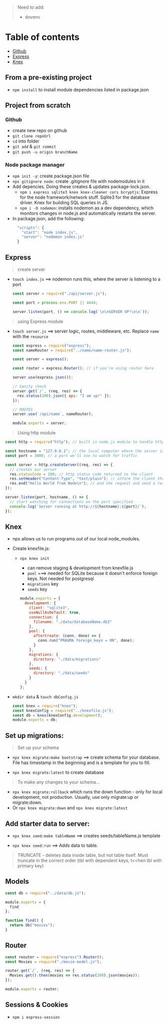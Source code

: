 > Need to add:
>
> - dovenv

# Table of contents

- [Github](#Github)
- [Express](#Express)
- [Knex](#Knex)

## From a pre-existing project

- `npm install` to install module dependencies listed in package.json

## Project from scratch

### Github

- create new repo on github
- `git clone repoUrl`
- `cd` into folder
- `git add` & `git commit`
- `git push -u origin branchName`

### Node package manager

- `npm init -y`: create package.json file
- `npx gitignore node`: create .gitignore file with nodemodules in it
- Add depencies. Doing these creates & updates package-lock.json.
  - `npm i express sqlite3 knex knex-cleaner cors bcryptjs`: Express for the node framework/network stuff. Sqlite3 for the database driver. Knex for building SQL queries in JS.
  - `npm i -D nodemon`: installs nodemon as a dev dependency, which monitors changes in node.js and automatically restarts the server.
- In package.json, add the following:
  ```js
    "scripts": {
      "start": "node index.js",
      "server": "nodemon index.js"
    }
  ```

## Express

> create server

- `touch index.js` ==> nodemon runs this, where the server is listening to a port

  ```js
  const server = require("./api/server.js");

  const port = process.env.PORT || 4444;

  server.listen(port, () => console.log(`\n\nSERVER UP!\n\n`));
  ```

> using Express module

- `touch server.js` ==> server logic, routes, middleware, etc. Replace `name` with the `resource`

  ```js
  const express = require("express");
  const nameRouter = require("../name/name-router.js");

  const server = express();

  const router = express.Router(); // if you're using router here

  server.use(express.json());

  // Sanity check
  server.get(`/`, (req, res) => {
    res.status(200).json({ api: "I am up!" });
  });

  // ROUTES
  server.use(`/api/name`, nameRouter);

  module.exports = server;
  ```

> Using http module

```js
const http = require("http"); // built in node.js module to handle http traffic

const hostname = "127.0.0.1"; // the local computer where the server is running
const port = 3000; // a port we'll use to watch for traffic

const server = http.createServer((req, res) => {
  // creates our server
  res.statusCode = 200; // http status code returned to the client
  res.setHeader("Content-Type", "text/plain"); // inform the client that we'll be returning text
  res.end("Hello World from Node\n"); // end the request and send a response with the specified message
});

server.listen(port, hostname, () => {
  // start watching for connections on the port specified
  console.log(`Server running at http://${hostname}:${port}/`);
});
```

## Knex

- npx allows us to run programs out of our local node_modules.

- Create knexfile.js:

  - `npx knex init`

    - can remove staging & development from knexfile.js
    - `pool` ===> needed for SQLite because it doesn't enforce foreign keys. Not needed for postgresql
    - `migrations` key
    - `seeds` key

    ```js
    module.exports = {
      development: {
        client: "sqlite3",
        useNullAsDefault: true,
        connection: {
          filename: "./data/databaseName.db3"
        },
        pool: {
          afterCreate: (conn, done) => {
            conn.run("PRAGMA foreign_keys = ON", done);
          }
        },
        migrations: {
          directory: "./data/migrations"
        },
        seeds: {
          directory: "./data/seeds"
        }
      }
    };
    ```

- `mkdir data` & `touch dbConfig.js`

  ```js
  const knex = require("knex");
  const knexConfig = require("../knexfile.js");
  const db = knex(knexConfig.development);
  module.exports = db;
  ```

## Set up migrations:

> Set up your schema

- `npx knex migrate:make bootstrap` ==> create schema for your database. File has timestamp in the beginning and is a template for you to fill.

- `npx knex migrate:latest` to create database

> To make any changes to your schema...

- `npx knex migrate:rollback` which runs the down function - only for local development, not production. Usually, use only migrate:up or migrate:down.
- Or `npx knex migrate:down` and `npx knex migrate:latest`

## Add starter data to server:

- `npx knex seed:make tableName` ==> creates seeds/tableName.js template

- `npx knex seed:run` ==> Adds data to table.

> TRUNCATE - deletes data inside table, but not table itself. Must truncate in the correct order (tbl with dependent keys, t<<hen tbl with primary key)

## Models

```js
const db = require("../data/db.js");

module.exports = {
  find
};

function find() {
  return db("movies");
}
```

## Router

```js
const reouter = require("express").Router();
const Movies = require("./movie-model.js");

router.get(`/`, (req, res) => {
  Movies.get().then(movies => res.status(200).json(movies));
});

module.exports = router;
```

## Sessions & Cookies

- `npm i express-session`
